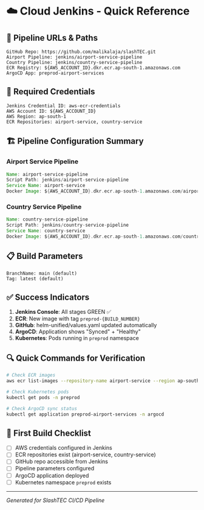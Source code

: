 # ☁️ Cloud Jenkins - Quick Reference

## 🚀 Pipeline URLs & Paths
```
GitHub Repo: https://github.com/malikalaja/slashTEC.git
Airport Pipeline: jenkins/airport-service-pipeline  
Country Pipeline: jenkins/country-service-pipeline
ECR Registry: ${AWS_ACCOUNT_ID}.dkr.ecr.ap-south-1.amazonaws.com
ArgoCD App: preprod-airport-services
```

## 🔑 Required Credentials
```
Jenkins Credential ID: aws-ecr-credentials
AWS Account ID: ${AWS_ACCOUNT_ID}
AWS Region: ap-south-1  
ECR Repositories: airport-service, country-service
```

## 🏗️ Pipeline Configuration Summary

### Airport Service Pipeline
```groovy
Name: airport-service-pipeline
Script Path: jenkins/airport-service-pipeline
Service Name: airport-service
Docker Image: ${AWS_ACCOUNT_ID}.dkr.ecr.ap-south-1.amazonaws.com/airport-service
```

### Country Service Pipeline  
```groovy
Name: country-service-pipeline
Script Path: jenkins/country-service-pipeline
Service Name: country-service
Docker Image: ${AWS_ACCOUNT_ID}.dkr.ecr.ap-south-1.amazonaws.com/country-service
```

## 📋 Build Parameters
```
BranchName: main (default)
Tag: latest (default)
```

## ✅ Success Indicators
1. **Jenkins Console**: All stages GREEN ✅
2. **ECR**: New image with tag `preprod-{BUILD_NUMBER}`
3. **GitHub**: helm-unified/values.yaml updated automatically
4. **ArgoCD**: Application shows "Synced" + "Healthy"
5. **Kubernetes**: Pods running in `preprod` namespace

## 🔍 Quick Commands for Verification
```bash
# Check ECR images
aws ecr list-images --repository-name airport-service --region ap-south-1

# Check Kubernetes pods
kubectl get pods -n preprod

# Check ArgoCD sync status  
kubectl get application preprod-airport-services -n argocd
```

## 🚨 First Build Checklist
- [ ] AWS credentials configured in Jenkins
- [ ] ECR repositories exist (airport-service, country-service)
- [ ] GitHub repo accessible from Jenkins
- [ ] Pipeline parameters configured
- [ ] ArgoCD application deployed
- [ ] Kubernetes namespace `preprod` exists

---
*Generated for SlashTEC CI/CD Pipeline*
